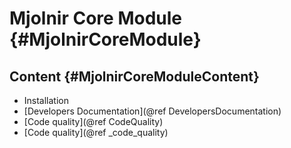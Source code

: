# Mjolnir Core Module {#MjolnirCoreModule}

## Content {#MjolnirCoreModuleContent}

- Installation
- [Developers Documentation](@ref DevelopersDocumentation)
- [Code quality](@ref CodeQuality)
- [Code quality](@ref _code_quality)
